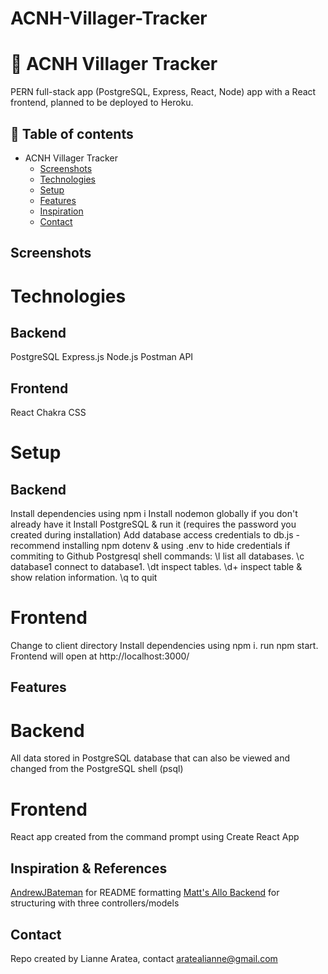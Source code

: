 # ACNH-Villager-Tracker

# 🍃 ACNH Villager Tracker 
PERN full-stack app (PostgreSQL, Express, React, Node) app with a React frontend, planned to be deployed to Heroku. 

## 📄 Table of contents
* ACNH Villager Tracker
  * [Screenshots](#screenshots)
  * [Technologies](#technologies)
  * [Setup](#setup)
  * [Features](#features)
  * [Inspiration](#inspiration)
  * [Contact](#contact)

## Screenshots

# Technologies
## Backend
PostgreSQL 
Express.js 
Node.js 
Postman API 

## Frontend
React 
Chakra CSS

# Setup
## Backend
Install dependencies using npm i
Install nodemon globally if you don't already have it
Install PostgreSQL & run it (requires the password you created during installation)
Add database access credentials to db.js - recommend installing npm dotenv & using .env to hide credentials if commiting to Github
Postgresql shell commands: \l list all databases. \c database1 connect to database1. \dt inspect tables. \d+ inspect table & show relation information. \q to quit


# Frontend
Change to client directory
Install dependencies using npm i.
run npm start. Frontend will open at http://localhost:3000/


## Features 

# Backend
All data stored in PostgreSQL database that can also be viewed and changed from the PostgreSQL shell (psql)

# Frontend
React app created from the command prompt using Create React App


## Inspiration & References
[AndrewJBateman](https://github.com/AndrewJBateman/pern-stack-todo) for README formatting
[Matt's Allo Backend](https://github.com/GonczarM/Allo-BackEnd) for structuring with three controllers/models


## Contact
Repo created by Lianne Aratea, contact aratealianne@gmail.com
